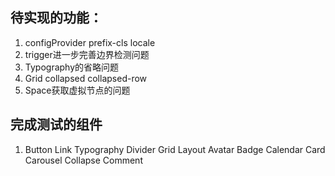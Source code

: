 ## 待实现的功能：
1. configProvider prefix-cls locale
2. trigger进一步完善边界检测问题
3. Typography的省略问题
4. Grid collapsed collapsed-row
5. Space获取虚拟节点的问题

## 完成测试的组件
1. Button Link Typography Divider Grid Layout Avatar Badge Calendar Card Carousel Collapse Comment